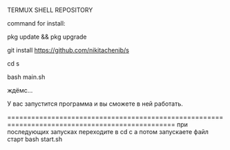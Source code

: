 TERMUX SHELL REPOSITORY

command for install:

pkg update && pkg upgrade

git install https://github.com/nikitachenib/s

cd s

bash main.sh


ждёмс...

У вас запустится программа и вы сможете в ней работать.

================================================================================================
при последующих запусках переходите в
cd c
а потом запускаете файл старт
bash start.sh
